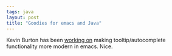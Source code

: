 ```yaml
---
tags: java
layout: post
title: "Goodies for emacs and Java"
---
```




Kevin Burton has been <a href="http://www.peerfear.org/rss/permalink/2002/11/22/1038017513-Emacs_tooltipatpoint_Implementation.shtml">working on</a> making tooltip/autocomplete functionality more modern in emacs. Nice.


